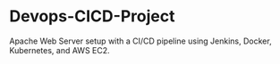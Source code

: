 # Devops-CICD-Project
Apache Web Server setup with a CI/CD pipeline using Jenkins, Docker, Kubernetes, and AWS EC2.
